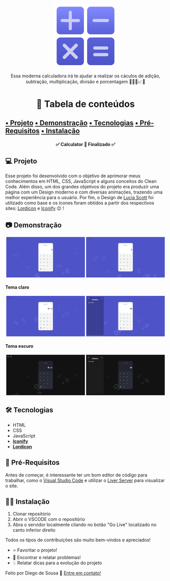<p align="center">
    <img width="200px" alt="Logo" title="Logo" src="img/LogoCalculator.svg"/>
    <p align="center">Essa moderna calculadora irá te ajudar a realizar os cáculos de adição, subtração, multiplicação, divisão e porcentagem 👨🏻‍💻📈📐</p>
</p>

<h1 align="center">📌 Tabela de conteúdos<h2>
<p align="center"></p>
    <a href="#computer-projeto">• Projeto</a>
    <a href="#camera-demonstração">• Demonstração</a>
    <a href="#hammer_and_wrench-tecnologias">• Tecnologias</a>
    <a href="#link-pré-requisitos">• Pré-Requisitos</a>
    <a href="#technologist-instalação">• Instalação</a>
</p>

<h4 align="center"> 
	✅  Calculator 🚀 Finalizado  ✅
</h4>

## :computer: **Projeto**
Esse projeto foi desenvolvido com o objetivo de aprimorar meus conhecimentos em HTML, CSS, JavaScript e alguns conceitos do Clean Code. Além disso, um dos grandes objetivos do projeto era produzir uma página com um Design moderno e com diversas animações, trazendo uma melhor experiência para o usuário. Por fim, o Design de <a href="https://dribbble.com/shots/14709020-Calculator">Lucia Scott</a> foi utilizado como base e os ícones foram obtidos a partir dos respectivos sites: <a href="https://lordicon.com">Lordicon</a> e <a href="https://iconify.design">Iconify</a> :wink: !

## :camera: **Demonstração**

<p align="center">
    <img width="49%" alt="Demonstration" title="Demonstration" src="img/Demonstration.gif"/>
    <img width="49%" alt="SwitchTheme" title="SwitchTheme" src="img/ChangeTheme.gif"/>
</p>

#### Tema claro
<p align="center">
    <img width="49%" alt="Calculating" title="Calculating" src="img/Calculating.png"/>
    <img width="49%" alt="History" title="History" src="img/History.png"/>
</p>

#### Tema escuro
<p align="center">
    <img width="49%" alt="Calculating" title="Calculating" src="img/Calculating(DarkTheme).png"/>
    <img width="49%" alt="History" title="History" src="img/History(DarkTheme).png"/>
</p>

## :hammer_and_wrench: **Tecnologias**
- HTML
- CSS
- JavaScript
- **[Iconify](https://iconify.design)**
- **[Lordicon](https://lordicon.com)**

## :link: **Pré-Requisitos**
Antes de começar, é interessante ter um bom editor de código para trabalhar, como o <a href="https://code.visualstudio.com/Download">Visual Studio Code</a> e utilizar o <a href="https://marketplace.visualstudio.com/items?itemName=ritwickdey.LiveServer">Liver Server</a> para visualizar o site.

## :technologist: **Instalação**
1. Clonar repositório
2. Abrir o VSCODE com o repositório
3. Abra o servidor localmente cliando no botão "Go Live" localizado no canto inferior direito

Todos os tipos de contribuições são muito bem-vindos e apreciados!
- ⭐️ Favoritar o projeto!
- 🐛 Encontrar e relatar problemas!
- 💡 Relatar dicas para a evolução do projeto

Feito por Diego de Sousa 👋 <a href="https://www.linkedin.com/in/diego-sousa-28003b209/">Entre em contato!</a>
